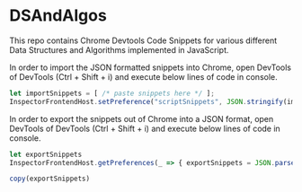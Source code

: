# DSAndAlgos

This repo contains Chrome Devtools Code Snippets for various different Data Structures and Algorithms implemented in JavaScript.

In order to import the JSON formatted snippets into Chrome, open DevTools of DevTools (Ctrl + Shift + i) and execute below lines of code in console.

```javascript
let importSnippets = [ /* paste snippets here */ ];
InspectorFrontendHost.setPreference("scriptSnippets", JSON.stringify(importSnippets));
```

In order to export the snippets out of Chrome into a JSON format, open DevTools of DevTools (Ctrl + Shift + i) and execute below lines of code in console.

```javascript
let exportSnippets
InspectorFrontendHost.getPreferences(_ => { exportSnippets = JSON.parse(_.scriptSnippets) })

copy(exportSnippets)
```
